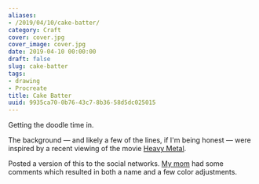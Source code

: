 ```yaml
---
aliases:
- /2019/04/10/cake-batter/
category: Craft
cover: cover.jpg
cover_image: cover.jpg
date: 2019-04-10 00:00:00
draft: false
slug: cake-batter
tags:
- drawing
- Procreate
title: Cake Batter
uuid: 9935ca70-0b76-43c7-8b36-58d5dc025015
---
```


Getting the doodle time in.
<!--more-->

The background — and likely a few of the lines, if I'm being honest — were inspired
by a recent viewing of the movie [Heavy Metal][].

[Heavy Metal]: https://en.wikipedia.org/wiki/Heavy_Metal_(film)

Posted a version of this to the social networks. [My mom][] had some comments which
resulted in both a name and a few color adjustments.

[My mom]: https://shellybedsaul.com/